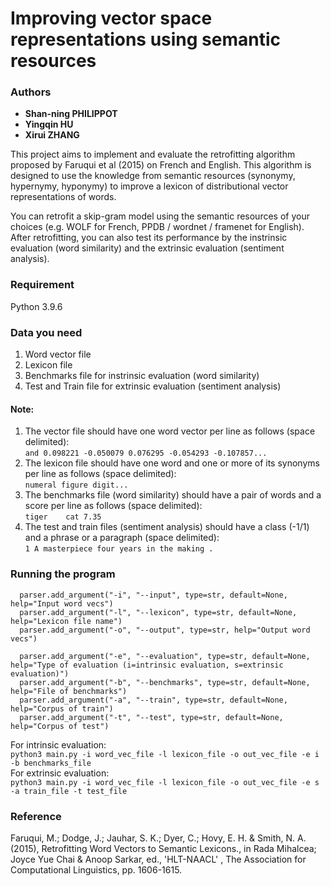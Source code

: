 # Improving vector space representations using semantic resources
### Authors
  * **Shan-ning PHILIPPOT**
  * **Yingqin HU**
  * **Xirui ZHANG**

This project aims to implement and evaluate the retrofitting algorithm proposed by Faruqui et al (2015) on French and English. This algorithm is designed to use the knowledge from semantic resources (synonymy, hypernymy, hyponymy) to improve a lexicon of distributional vector representations of words. 

You can retrofit a skip-gram model using the semantic resources of your choices (e.g. WOLF for French, PPDB / wordnet / framenet for English). After retrofitting, you can also test its performance by the instrinsic evaluation (word similarity) and the extrinsic evaluation (sentiment analysis).

### Requirement
  Python 3.9.6
 
### Data you need
  1. Word vector file 
  2. Lexicon file 
  3. Benchmarks file for instrinsic evaluation (word similarity)
  4. Test and Train file for extrinsic evaluation (sentiment analysis)

  #### Note:   
  1. The vector file should have one word vector per line as follows (space delimited):  
    ```and 0.098221 -0.050079 0.076295 -0.054293 -0.107857...```
  2. The lexicon file should have one word and one or more of its synonyms per line as follows (space delimited):  
    ```numeral figure digit...```
  3. The benchmarks file (word similarity) should have a pair of words and a score per line as follows (space delimited):  
    ```tiger	cat	7.35```
  4. The test and train files (sentiment analysis) should have a class (-1/1) and a phrase or a paragraph (space delimited):  
     ```1 A masterpiece four years in the making .```

### Running the program
```
  parser.add_argument("-i", "--input", type=str, default=None, help="Input word vecs")
  parser.add_argument("-l", "--lexicon", type=str, default=None, help="Lexicon file name")
  parser.add_argument("-o", "--output", type=str, help="Output word vecs")

  parser.add_argument("-e", "--evaluation", type=str, default=None, help="Type of evaluation (i=intrinsic evaluation, s=extrinsic evaluation)")
  parser.add_argument("-b", "--benchmarks", type=str, default=None, help="File of benchmarks")
  parser.add_argument("-a", "--train", type=str, default=None, help="Corpus of train")
  parser.add_argument("-t", "--test", type=str, default=None, help="Corpus of test")
```

  For intrinsic evaluation:  
```python3 main.py -i word_vec_file -l lexicon_file -o out_vec_file -e i -b benchmarks_file```  
  For extrinsic evaluation:  
```python3 main.py -i word_vec_file -l lexicon_file -o out_vec_file -e s -a train_file -t test_file```  

### Reference 
Faruqui, M.; Dodge, J.; Jauhar, S. K.; Dyer, C.; Hovy, E. H. & Smith, N. A. (2015), Retrofitting Word Vectors to Semantic Lexicons., in Rada Mihalcea; Joyce Yue Chai & Anoop Sarkar, ed., 'HLT-NAACL' , The Association for Computational Linguistics, pp. 1606-1615.
